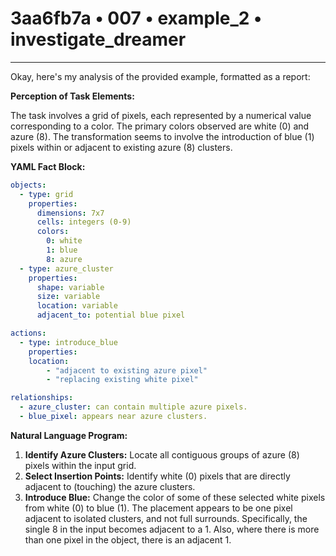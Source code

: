 # 3aa6fb7a • 007 • example_2 • investigate_dreamer

---
Okay, here's my analysis of the provided example, formatted as a report:

**Perception of Task Elements:**

The task involves a grid of pixels, each represented by a numerical value corresponding to a color. The primary colors observed are white (0) and azure (8). The transformation seems to involve the introduction of blue (1) pixels within or adjacent to existing azure (8) clusters.

**YAML Fact Block:**



```yaml
objects:
  - type: grid
    properties:
      dimensions: 7x7
      cells: integers (0-9)
      colors:
        0: white
        1: blue
        8: azure
  - type: azure_cluster
    properties:
      shape: variable
      size: variable
      location: variable
      adjacent_to: potential blue pixel

actions:
  - type: introduce_blue
    properties:
    location:
        - "adjacent to existing azure pixel"
        - "replacing existing white pixel"

relationships:
  - azure_cluster: can contain multiple azure pixels.
  - blue_pixel: appears near azure clusters.
```



**Natural Language Program:**

1.  **Identify Azure Clusters:** Locate all contiguous groups of azure (8) pixels within the input grid.
2.  **Select Insertion Points:** Identify white (0) pixels that are directly adjacent to (touching) the azure clusters.
3.  **Introduce Blue:** Change the color of some of these selected white pixels from white (0) to blue (1). The placement appears to be one pixel adjacent to isolated clusters, and not full surrounds. Specifically, the single 8 in the input becomes adjacent to a 1. Also, where there is more than one pixel in the object, there is an adjacent 1.


